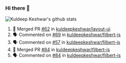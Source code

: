 ### Hi there 👋

<!--
**kuldeepkeshwar/kuldeepkeshwar** is a ✨ _special_ ✨ repository because its `README.md` (this file) appears on your GitHub profile.

Here are some ideas to get you started:

- 🔭 I’m currently working on ...
- 🌱 I’m currently learning ...
- 👯 I’m looking to collaborate on ...
- 🤔 I’m looking for help with ...
- 💬 Ask me about ...
- 📫 How to reach me: ...
- 😄 Pronouns: ...
- ⚡ Fun fact: ...
-->
![Kuldeep Keshwar's github stats](https://github-readme-stats.vercel.app/api?username=kuldeepkeshwar&show_icons=true)

<!--START_SECTION:activity-->
1. 🎉 Merged PR [#62](https://github.com//kuldeepkeshwar/layout-ui/pull/62) in [kuldeepkeshwar/layout-ui](https://github.com//kuldeepkeshwar/layout-ui)
2. 🗣 Commented on [#69](https://github.com//kuldeepkeshwar/filbert-js/issues/69) in [kuldeepkeshwar/filbert-js](https://github.com//kuldeepkeshwar/filbert-js)
3. 🗣 Commented on [#57](https://github.com//kuldeepkeshwar/filbert-js/issues/57) in [kuldeepkeshwar/filbert-js](https://github.com//kuldeepkeshwar/filbert-js)
4. 🎉 Merged PR [#84](https://github.com//kuldeepkeshwar/filbert-js/pull/84) in [kuldeepkeshwar/filbert-js](https://github.com//kuldeepkeshwar/filbert-js)
5. 🗣 Commented on [#84](https://github.com//kuldeepkeshwar/filbert-js/issues/84) in [kuldeepkeshwar/filbert-js](https://github.com//kuldeepkeshwar/filbert-js)
<!--END_SECTION:activity-->
